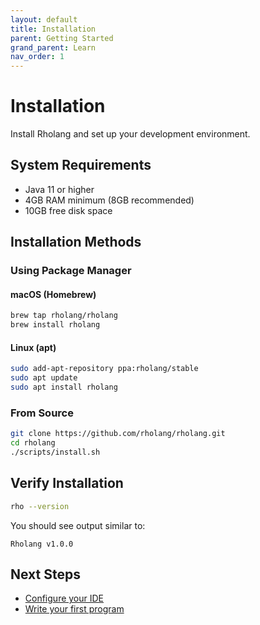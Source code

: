 ```yaml
---
layout: default
title: Installation
parent: Getting Started
grand_parent: Learn
nav_order: 1
---
```


# Installation

Install Rholang and set up your development environment.

## System Requirements

- Java 11 or higher
- 4GB RAM minimum (8GB recommended)
- 10GB free disk space

## Installation Methods

### Using Package Manager

#### macOS (Homebrew)
```bash
brew tap rholang/rholang
brew install rholang
```

#### Linux (apt)
```bash
sudo add-apt-repository ppa:rholang/stable
sudo apt update
sudo apt install rholang
```

### From Source

```bash
git clone https://github.com/rholang/rholang.git
cd rholang
./scripts/install.sh
```

## Verify Installation

```bash
rho --version
```

You should see output similar to:
```
Rholang v1.0.0
```

## Next Steps

- [Configure your IDE](development-environment.md)
- [Write your first program](hello-world.md)